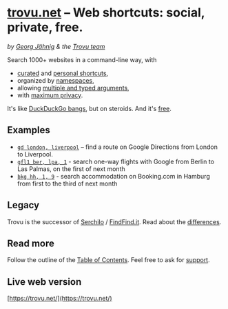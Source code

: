 # [trovu.net](https://trovu.net/) – Web shortcuts: social, private, free.

_by [Georg Jähnig](https://github.com/georgjaehnig/) & the [Trovu team](https://github.com/orgs/trovu/teams/editors)_

Search 1000+ websites in a command-line way, with

-   [curated](https://trovu.net/docs/editors/) and [personal shortcuts](https://trovu.net/docs/users/advanced/),
-   organized by [namespaces](https://trovu.net/docs/shortcuts/namespaces/),
-   allowing [multiple and typed arguments](https://trovu.net/docs/shortcuts/url/),
-   with [maximum privacy](https://trovu.net/docs/privacy/).

It's like [DuckDuckGo bangs](https://duckduckgo.com/bangs), but on steroids. And it's [free](https://github.com/trovu/trovu/blob/master/LICENSE).

## Examples

-   [`gd london, liverpool`](https://trovu.net/process/index.html#query=gd+london%2Cliverpool) – find a route on Google Directions from London to Liverpool.
-   [`gfl1 ber, lpa, 1`](https://trovu.net/process/index.html#query=gfl1+ber%2Clpa%2C1) - search one-way flights with Google from Berlin to Las Palmas, on the first of next month
-   [`bkg hh, 1, 9`](https://trovu.net/process/index.html#country=de&language=en&query=bkg+hh%2C1%2C3) - search accommodation on Booking.com in Hamburg from first to the third of next month

## Legacy

Trovu is the successor of [Serchilo](https://github.com/georgjaehnig/serchilo-drupal) / [FindFind.it](https://www.findfind.it/). Read about the [differences](https://trovu.net/docs/legacy/differences/).

## Read more

Follow the outline of the [Table of Contents](https://trovu.net/docs/). Feel free to ask for [support](https://trovu.net/docs/users/support/).

## Live web version

[https://trovu.net/](https://trovu.net/)
